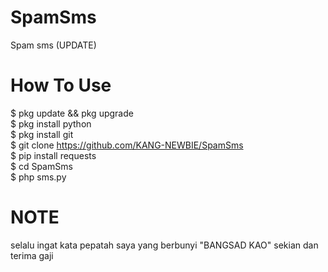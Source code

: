 # SpamSms
Spam sms (UPDATE)

# How To Use
$ pkg update && pkg upgrade<br>
$ pkg install python<br>
$ pkg install git<br>
$ git clone https://github.com/KANG-NEWBIE/SpamSms<br>
$ pip install requests<br>
$ cd SpamSms<br>
$ php sms.py

# NOTE
selalu ingat kata pepatah saya yang berbunyi "BANGSAD KAO" sekian dan terima gaji

